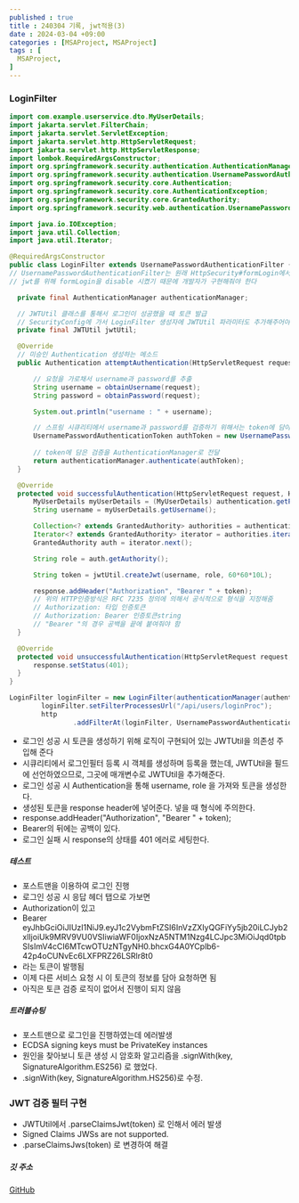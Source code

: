 ```yaml
---
published : true
title : 240304 기록, jwt적용(3)
date : 2024-03-04 +09:00
categories : [MSAProject, MSAProject]
tags : [
  MSAProject,
]
---
```

<!-- ![](/assets/img/Spring/aaaa.png){:style="border:1px solid #eaeaea; border-radius: 7px; padding: 0px;" } -->
<!-- ![](/assets/img/Security/1.png){:style="width:1000px"} -->

### LoginFilter

```java
import com.example.userservice.dto.MyUserDetails;
import jakarta.servlet.FilterChain;
import jakarta.servlet.ServletException;
import jakarta.servlet.http.HttpServletRequest;
import jakarta.servlet.http.HttpServletResponse;
import lombok.RequiredArgsConstructor;
import org.springframework.security.authentication.AuthenticationManager;
import org.springframework.security.authentication.UsernamePasswordAuthenticationToken;
import org.springframework.security.core.Authentication;
import org.springframework.security.core.AuthenticationException;
import org.springframework.security.core.GrantedAuthority;
import org.springframework.security.web.authentication.UsernamePasswordAuthenticationFilter;

import java.io.IOException;
import java.util.Collection;
import java.util.Iterator;

@RequiredArgsConstructor
public class LoginFilter extends UsernamePasswordAuthenticationFilter {
// UsernamePasswordAuthenticationFilter는 원래 HttpSecurity#formLogin에서 진행을 했는데
// jwt를 위해 formLogin을 disable 시켰기 때문에 개발자가 구현해줘야 한다

  private final AuthenticationManager authenticationManager;

  // JWTUtil 클래스를 통해서 로그인이 성공했을 때 토큰 발급
  // SecurityConfig에 가서 LoginFilter 생성자에 JWTUtil 파라미터도 추가해주어야 한다
  private final JWTUtil jwtUtil;

  @Override
  // 미승인 Authentication 생성하는 메소드
  public Authentication attemptAuthentication(HttpServletRequest request, HttpServletResponse response) throws AuthenticationException{

      // 요청을 가로채서 username과 password를 추출
      String username = obtainUsername(request);
      String password = obtainPassword(request);

      System.out.println("username : " + username);

      // 스프링 시큐리티에서 username과 password를 검증하기 위해서는 token에 담아야 한다
      UsernamePasswordAuthenticationToken authToken = new UsernamePasswordAuthenticationToken(username, password, null);
                                                                                          // username, password, role
      // token에 담은 검증을 AuthenticationManager로 전달
      return authenticationManager.authenticate(authToken);
  }

  @Override
  protected void successfulAuthentication(HttpServletRequest request, HttpServletResponse response, FilterChain chain, Authentication authentication) throws IOException, ServletException {
      MyUserDetails myUserDetails = (MyUserDetails) authentication.getPrincipal();
      String username = myUserDetails.getUsername();

      Collection<? extends GrantedAuthority> authorities = authentication.getAuthorities();
      Iterator<? extends GrantedAuthority> iterator = authorities.iterator();
      GrantedAuthority auth = iterator.next();

      String role = auth.getAuthority();

      String token = jwtUtil.createJwt(username, role, 60*60*10L);

      response.addHeader("Authorization", "Bearer " + token);
      // 위의 HTTP인증방식은 RFC 7235 정의에 의해서 공식적으로 형식을 지정해줌
      // Authorization: 타입 인증토큰
      // Authorization: Bearer 인증토큰string
      // "Bearer "의 경우 공백을 끝에 붙여줘야 함
  }

  @Override
  protected void unsuccessfulAuthentication(HttpServletRequest request, HttpServletResponse response, AuthenticationException failed) throws IOException, ServletException {
      response.setStatus(401);
  }
}
```

```java
LoginFilter loginFilter = new LoginFilter(authenticationManager(authenticationConfiguration), jwtUtil);
        loginFilter.setFilterProcessesUrl("/api/users/loginProc");
        http
                .addFilterAt(loginFilter, UsernamePasswordAuthenticationFilter.class);
```

- 로그인 성공 시 토큰을 생성하기 위해 로직이 구현되어 있는 JWTUtil을 의존성 주입해 준다
- 시큐리티에서 로그인필터 등록 시 객체를 생성하며 등록을 했는데, JWTUtil을 필드에 선언하였으므로, 그곳에 매개변수로 JWTUtil을 추가해준다.
- 로그인 성공 시 Authentication을 통해 username, role 을 가져와 토큰을 생성한다.
- 생성된 토큰을 response header에 넣어준다. 넣을 때 형식에 주의한다.
- response.addHeader("Authorization", "Bearer " + token);
- Bearer의 뒤에는 공백이 있다.
- 로그인 실패 시 response의 상태를 401 에러로 세팅한다.

##### 테스트
- 포스트맨을 이용하여 로그인 진행
- 로그인 성공 시 응답 헤더 탭으로 가보면 
- Authorization이 있고
- Bearer eyJhbGciOiJIUzI1NiJ9.eyJ1c2VybmFtZSI6InVzZXIyQGFiYy5jb20iLCJyb2xlIjoiUk9MRV9VU0VSIiwiaWF0IjoxNzA5NTM1Nzg4LCJpc3MiOiJqd0tpbSIsImV4cCI6MTcwOTUzNTgyNH0.bhcxG4A0YCplb6-42p4oCUNvEc6LXFPRZ26LSRlr8t0
- 라는 토큰이 발행됨
- 이제 다른 서비스 요청 시 이 토큰의 정보를 담아 요청하면 됨
- 아직은 토큰 검증 로직이 없어서 진행이 되지 않음

##### 트러블슈팅
- 포스트맨으로 로그인을 진행하였는데 에러발생
- ECDSA signing keys must be PrivateKey instances
- 원인을 찾아보니 토큰 생성 시 암호화 알고리즘을 .signWith(key, SignatureAlgorithm.ES256) 로 했었다.
- .signWith(key, SignatureAlgorithm.HS256)로 수정.

### JWT 검증 필터 구현
- JWTUtil에서 .parseClaimsJwt(token) 로 인해서 에러 발생
- Signed Claims JWSs are not supported.
- .parseClaimsJws(token) 로 변경하여 해결

##### 깃 주소
<a href="https://github.com/JungWook87/MSAProject" target="_blank">GitHub</a>
